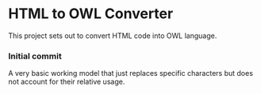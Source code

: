 # HTML to OWL Converter

This project sets out to convert HTML code into OWL language.

### Initial commit

A very basic working model that just replaces specific characters but does not account for their relative usage.

